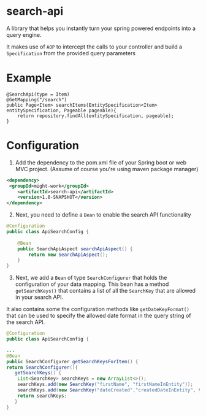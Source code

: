 # search-api
A library that helps you instantly turn your spring powered endpoints into a query engine.

It makes use of `AOP` to intercept the calls to your controller and build a `Specification` from the provided query parameters

# Example
````
@SearchApi(type = Item)
@GetMapping("/search")
public Page<Item> searchItems(EntitySpecification<Item> entitySpecification, Pageable pageable){
    return repository.findAll(entitySpecification, pageable);
}
````
# Configuration

1.  Add the dependency to the pom.xml file of your Spring boot or web MVC project. (Assume of course you're using maven package manager)

````xml
<dependency>
 <groupId>might-work</groupId>
    <artifactId>search-api</artifactId>
    <version>1.0-SNAPSHOT</version>
</dependency>
````

2.  Next, you need to define a `Bean` to enable the search API functionality

````java
@Configuration
public class ApiSearchConfig {
    
    @Bean
    public SearchApiAspect searchApiAspect() {
        return new SearchApiAspect();
    }
}

````
3) Next, we add a `Bean` of type `SearchConfigurer` that holds the configuration of your data mapping. 
This bean has a method `getSearchKeys()` that contains a list of all the `SearchKey` that are allowed in your search API.

It also contains some the configuration methods like `getDateKeyFormat()` that can be used to specify the allowed date format in the query string of the search API. 

```java
@Configuration
public class ApiSearchConfig {

...
@Bean
public SearchConfigurer getSearchKeysForItem() {
return SearchConfigurer(){
   getSearchKeys() {
    List<SearchKey> searchKeys = new ArrayList<>();
    searchKeys.add(new SearchKey("firstName", "firstNameInEntity"));
    searchKeys.add(new SearchKey("dateCreated","createdDateInEntity", true);
    return searchKeys;
   }
}

```

